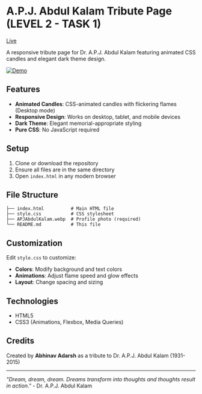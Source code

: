 # A.P.J. Abdul Kalam Tribute Page (LEVEL 2 - TASK 1) 
[Live](https://0qzdqxyxxxnzmeqkmps8wa.on.drv.tw/codsoft-tribute/)

A responsive tribute page for Dr. A.P.J. Abdul Kalam featuring animated CSS candles and elegant dark theme design.

[![Demo](https://img.shields.io/badge/Demo-Live-brightgreen)](https://drive.google.com/file/d/1DG7ufe4Kq3GHDcmpyQnMyaGQU6WFDlai/view?usp=sharing)

## Features

- **Animated Candles**: CSS-animated candles with flickering flames (Desktop mode)
- **Responsive Design**: Works on desktop, tablet, and mobile devices
- **Dark Theme**: Elegant memorial-appropriate styling
- **Pure CSS**: No JavaScript required


## Setup

1. Clone or download the repository
2. Ensure all files are in the same directory
3. Open `index.html` in any modern browser

## File Structure

```
├── index.html          # Main HTML file
├── style.css           # CSS stylesheet
├── APJAbdulKalam.webp  # Profile photo (required)
└── README.md           # This file
```

## Customization

Edit `style.css` to customize:
- **Colors**: Modify background and text colors
- **Animations**: Adjust flame speed and glow effects
- **Layout**: Change spacing and sizing

## Technologies

- HTML5
- CSS3 (Animations, Flexbox, Media Queries)

## Credits

Created by **Abhinav Adarsh** as a tribute to Dr. A.P.J. Abdul Kalam (1931-2015)

---

*"Dream, dream, dream. Dreams transform into thoughts and thoughts result in action."* - Dr. A.P.J. Abdul Kalam
